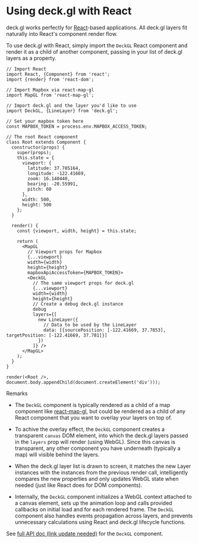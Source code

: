 # Using deck.gl with React

deck.gl works perfectly for [React](https://facebook.github.io/react/)-based applications. All deck.gl layers fit naturally into React's component render flow.

To use deck.gl with React, simply import the `DeckGL` React component and
render it as a child of another component, passing in your list of deck.gl
layers as a property.

```
// Import React
import React, {Component} from 'react';
import {render} from 'react-dom';

// Import Mapbox via react-map-gl
import MapGL from 'react-map-gl';

// Import deck.gl and the layer you'd like to use
import DeckGL, {LineLayer} from 'deck.gl';

// Set your mapbox token here
const MAPBOX_TOKEN = process.env.MAPBOX_ACCESS_TOKEN;

// The root React component
class Root extends Component {
  constructor(props) {
    super(props);
    this.state = {
      viewport: {
        latitude: 37.785164,
        longitude: -122.41669,
        zoom: 16.140440,
        bearing: -20.55991,
        pitch: 60
      },
      width: 500,
      height: 500
    };
  }

  render() {
    const {viewport, width, height} = this.state;

    return (
      <MapGL
        // Viewport props for Mapbox
        {...viewport}
        width={width}
        height={height}
        mapboxApiAccessToken={MAPBOX_TOKEN}>
        <DeckGL
          // The same viewport props for deck.gl
          {...viewport}
          width={width}
          height={height}
          // Create a debug deck.gl instance
          debug
          layers={[
            new LineLayer({
              // Data to be used by the LineLayer
              data: [{sourcePosition: [-122.41669, 37.7853], targetPosition: [-122.41669, 37.781]}]
            })
          ]} />
      </MapGL>
    );
  }
}

render(<Root />, document.body.appendChild(document.createElement('div')));
```

Remarks

* The `DeckGL` component is typically rendered as a child of a
  map component like [react-map-gl](https://uber.github.io/react-map-gl/#/),
  but could be rendered as a child of any React component that you want to
  overlay your layers on top of.

* To achive the overlay effect, the `DeckGL` component creates a transparent
  `canvas` DOM element, into which the deck.gl layers passed in the `layers`
  prop will render (using WebGL). Since this canvas is transparent, any
  other component you have underneath (typically a map) will visible behind
  the layers.

* When the deck.gl layer list is drawn to screen, it matches the new Layer
  instances with the instances from the previous render call, intelligently
  compares the new properties and only updates WebGL state when needed
  (just like React does for DOM components).

* Internally, the `DeckGL` component initializes a WebGL context
  attached to a canvas element, sets up the animation loop and calls provided
  callbacks on initial load and for each rendered frame. The `DeckGL`
  component also handles events propagation across layers, and prevents
  unnecessary calculations using React and deck.gl lifecycle functions.


See [full API doc (link update needed)](/docs/api-reference/deckgl.md) for the `DeckGL` component.
